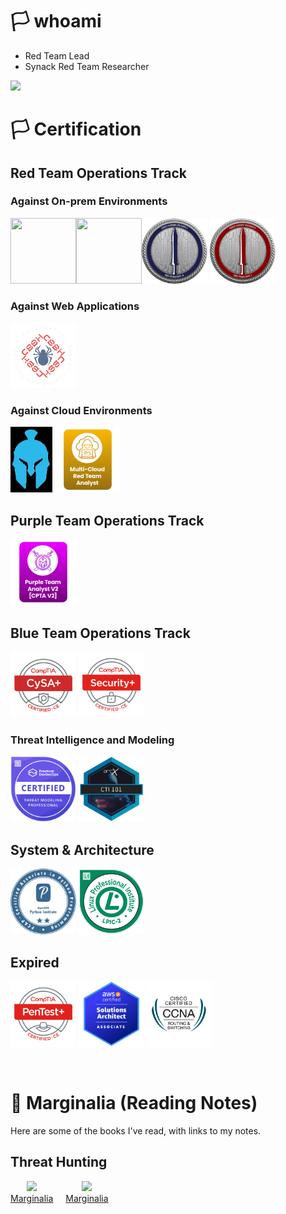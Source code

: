 # 🏳️ whoami
- Red Team Lead  
- Synack Red Team Researcher

<img src="https://tryhackme-badges.s3.amazonaws.com/f3rs3h3n.png" />

<br>

# 🏳️ Certification
## Red Team Operations Track
### Against On-prem Environments
<img width="105" height="105" src="https://api.accredible.com/v1/frontend/credential_website_embed_image/badge/109459517"><img width="105" height="105" src="https://api.accredible.com/v1/frontend/credential_website_embed_image/badge/79200051"><img width="105" height="105" src="./images/CRTL.png"> <img width="105" height="105" src="./images/CRTO.png"> 

### Against Web Applications
<a href="https://academy.hackthebox.com/achievement/badge/f5638147-6c5a-11f0-bcfd-bea50ffe6cb4"><img height="105" src="./images/CBBH.png"></a>

### Against Cloud Environments
<img height="105" src="./images/CARTP.png"> <img height="105" src="./images/MCRTA.png">

## Purple Team Operations Track
<img height="105" src="./images/CPTA-V2.png">

## Blue Team Operations Track
<img width="105" height="105" src="./images/CySA+.png"> <img width="105" height="105" src="./images/Security+.png">

### Threat Intelligence and Modeling
<img width="105" height="105" src="./images/ctmp.png"> <img width="105" height="105" src="./images/CTI101.png"> 

## System & Architecture
<img width="105" height="105" src="./images/pcap-31-03.png"> <img width="105" height="105" src="./images/LPI_LPIC2.png">

## Expired  
<img width="105" height="105" src="./images/PenTest+.png"> <img width="105" height="105" src="./images/AWSSAA.png"> <img width="105" height="105" src="./images/CCNA.png">

<br>


# 📖 Marginalia (Reading Notes)
Here are some of the books I've read, with links to my notes.

## Threat Hunting

<div style="display: flex; gap: 20px;">

  <div align="center">
    <a href="https://www.packtpub.com/en-us/product/the-foundations-of-threat-hunting-9781803237282">
      <img width="105" src="https://content.packt.com/_/image/original/B18282/cover_image.jpg">
    </a><br>
    <a href="./Marginalia/The_Foundations_of_Threat_Hunting.md">Marginalia</a>
  </div>

  <div align="center">
    <a href="https://www.packtpub.com/en-us/product/practical-threat-intelligence-and-data-driven-threat-hunting-9781838556372">
      <img width="105" src="https://content.packt.com/_/image/original/B13376/cover_image.jpg">
    </a><br>
    <a href="./Marginalia/Practical_Threat_Intelligence_and_Data-Driven_Threat_Hunting.md">Marginalia</a>
  </div>

</div>